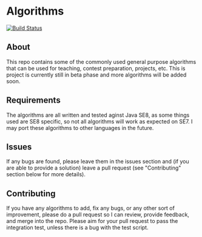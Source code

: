 # Algorithms
[![Build Status](https://travis-ci.org/peterzhu2118/algorithms.svg?branch=master)](https://travis-ci.org/peterzhu2118/algorithms)

## About
This repo contains some of the commonly used general purpose algorithms that can be used for teaching, contest preparation, projects, etc. This is project is currently still in beta phase and more algorithms will be added soon.

## Requirements
The algorithms are all written and tested aginst Java SE8, as some things used are SE8 specific, so not all algorithms will work as expected on SE7. I may port these algorithms to other languages in the future.

## Issues
If any bugs are found, please leave them in the issues section and (if you are able to provide a solution) leave a pull request (see "Contributing" section below for more details).

## Contributing
If you have any algorithms to add, fix any bugs, or any other sort of improvement, please do a pull request so I can review, provide feedback, and merge into the repo. Please aim for your pull request to pass the integration test, unless there is a bug with the test script.
